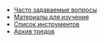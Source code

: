 - [Часто задаваемые вопросы](https://github.com/xxxwww/js-thread/blob/master/Wiki/faq.md)
- [Материалы для изучения](https://github.com/xxxwww/js-thread/blob/master/Wiki/learn.md)
- [Список инструментов](https://github.com/xxxwww/js-thread/blob/master/Wiki/tools.md)
- [Архив тредов](https://github.com/xxxwww/js-thread/wiki/%D0%90%D1%80%D1%85%D0%B8%D0%B2-%D1%82%D1%80%D0%B5%D0%B4%D0%BE%D0%B2)